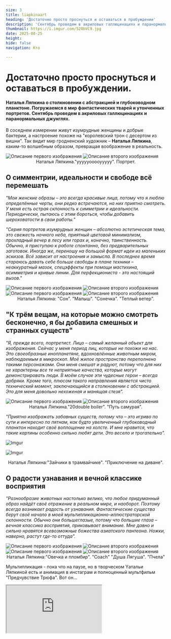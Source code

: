 ```yaml
---
size: 3
title: liapkinaart
heading: 'Достаточно просто проснуться и оставаться в пробуждении'
description: 'Сентябрь проведем в акриловых галлюцинациях и паранормальных джунглях. Наталья Ляпкина о столкновении с абстракцией и глубоководном планктоне. Погружаемся в мир фантастических тварей и утонченных портретов.  '
thumbnail: https://i.imgur.com/520bVC9.jpg
date: 2025-08-25
height: 
hide: false
navigation: Кто

---
```

# Достаточно просто проснуться и оставаться в пробуждении.

#### Наталья Ляпкина о столкновении с абстракцией и глубоководном планктоне. Погружаемся в мир фантастических тварей и утонченных портретов. Сентябрь проведем в акриловых галлюцинациях и паранормальных джунглях.

В соседнем измерении живут изумрудные женщины и добрые бактерии, а настроение похоже на "королевский трон с десертом из вишни". Так видит мир гродненский художник – **Наталья Ляпкина**, каким-то волшебным образом, превращая воображение в реальность. 

<div class="gallery2">
<img src="https://i.imgur.com/z99DtU2.jpeg" alt="Описание первого изображения"> 
<img src="https://i.imgur.com/ReFEE1g.jpeg" alt="Описание второго изображения"> 
</div>
<center> Наталья Ляпкина."уууууооооууууу". Портрет.</center>

## О симментрии, идеальности и свободе всё перемешать

_"Мои женские образы – это всегда красивые лица, потому что я люблю определённые черты, они редко встречаются, на них приятно смотреть. У меня есть острая склонность к симметрии и идеальности. Периодически, пытаюсь с этим бороться, чтобы добавить шероховатости в свои работы."_

_"Серия портретов изумрудных женщин – абсолютно эстетическая тема, это свежесть ночного неба, приятный цветовой минимализм, прохладный вечер в лесу или горах и, конечно, таинственность. Обычно, я приступаю к работе спонтанно, без предварительных заготовок. Иногда же, переношу на большой формат идеи из маленьких эскизов. Всё зависит от настроения и замысла. В последнее время стараюсь давать себе больше свободы в плане техники – неаккуратный мазок, спецэффекты при помощи мастихина, асимметрия и кривые линии. Для перфекциониста - это настоящий вызов."_

<div class="gallery2">
<img src="https://i.imgur.com/3uTLaQ7.jpeg" alt="Описание первого изображения"> 
<img src="https://i.imgur.com/PMzRNtD.jpeg" alt="Описание второго изображения"> 
</div>

<div class="gallery2">
<img src="https://i.imgur.com/520bVC9.jpeg" alt="Описание первого изображения"> 
<img src="https://i.imgur.com/PpXpX53.jpeg" alt="Описание второго изображения"> 
</div>
<center> Наталья Ляпкина: "Сон". "Малыш". "Сонечка". "Теплый ветер".</center>

## "К трём вещам, на которые можно смотреть бесконечно, я бы добавила смешных и странных существ" 

_"Я, прежде всего, портретист. Лицо – самый желанный объект для изображения. Сейчас у меня период лиц, которые не похожи на нас. Это своеобразные инопланетяне, вдохновлённые животным миром, наблюдаемым в микроскоп. Моё жилое пространство переполнено такими персонажами. Они меня смешат и радуют, потому что для них не характерны все те неприятные качества, которые могут демонстрировать люди. В моём случае эти чудесные герои – всегда добряки. Кроме того, плюсом такого направления является чисто технический момент, заключающийся в столкновении с абстракцией. Это для меня довольно нехоженая и манящая стезя"._

<div class="gallery2">
<img src="https://i.imgur.com/020iJCL.jpeg" alt="Описание первого изображения"> 
<img src="https://i.imgur.com/VD5wN95.jpeg" alt="Описание второго изображения"> 
</div>
<center> Наталья Ляпкина."20double boiler". "Путь самурая".</center>

_"Приятно изображать забавных существ, потому что – это игриво по сути и интересно по пятнам, как будто увеличенный глубоководный планктон находит своё воплощение на холсте. И мне нравится, что такие картины особенно сильно любят дети. Это весело и трогательно"._

![Imgur](https://i.imgur.com/3lNjTBa.jpg)

![Imgur](https://i.imgur.com/40tjyBU.jpg)
<center> Наталья Ляпкина:"Зайчики в трамвайчике". "Приключение на диване".</center>

## О радости узнавания и вечной классике восприятия 

_"Разнообразие животных настолько велико, что любое придуманный образ найдёт своё отражение в реальном мире, и наоборот. Поэтому всегда возникает радость от узнавания. Фантастические существа берут своё начало в моей мультипликационно-иллюстраторской склонности. Обычно они большеглазые, потому что большие глаза – вечная классика восприятия, приковывает внимание. Мне давно и сильно нравятся всевозможные божества азиатского пантеона. Ножки, наверно, растут где-то оттуда"._ 

<div class="gallery2">
<img src="https://i.imgur.com/qG3K5CH.jpeg" alt="Описание первого изображения"> 
<img src="https://i.imgur.com/kO566hj.jpeg" alt="Описание второго изображения"> 
</div>

<div class="gallery2">
<img src="https://i.imgur.com/olYOp5M.jpeg" alt="Описание первого изображения"> 
<img src="https://i.imgur.com/m1Clo0K.jpeg" alt="Описание второго изображения"> 
</div>
<center> Наталья Ляпкина:"Овечка и пломбир". "Coach" "Душа Лягуша". "Пчела"</center>

Мультипликация - пока что на паузе, но в творческом Yатальи Ляпкиной есть и анимация в инстаграм и полноценный мультфильм "Предчувствие Трюфа". Вот он...

<div><iframe class="youtube" src="https://www.youtube.com/embed/WJ180V3uF9o"></div>

**Для арт календаря mamgrodno -2025.**

Наталья Ляпкина. Работа: **Сонечка.**

![Imgur](https://i.imgur.com/tqhChop.jpg)

Наталья Ляпкина Работа: **"Зайчики в трамвайчике"**

![Imgur](https://i.imgur.com/pZzk86r.jpg)

Наталья Ляпкина. Работа: **"Пчела"**

![Imgur](https://i.imgur.com/WxEWfWH.jpg)

## Дополнительно

**Таинственные демонические девы Натальи Ляпкиной** - можно посмотреть [здесь](https://mamgrodno.netlify.app/panorama/pano3.html)

**Больше о художнике** можно узнать здесь - [страница Натальи Ляпкиной в Интсаграм](https://www.instagram.com/natasha_lyapkina/)  и здесь - страница в [фейсбук](https://www.facebook.com/profile.php?id=100001383654057&ref=_ig_profile_ac)

**Анимацию  смотрите** - [здесь](https://www.instagram.com/lyaptoons/)

**Сайт и биография** - [здесь](https://sites.google.com/view/lyapkina?fbclid=PAZXh0bgNhZW0CMTEAAaf5U-Mea5lITWBsvQmSGQwe2vqjgqaQeJ0V4DmA-QBoL9khGVYhXAp5NPhFBA_aem_kNgrb9cTzy0fFKPNOHARdw)

Художественный календарь включает работы беларусских художниках и статьи о них. Если напечатать последовательно все странички, получится горизонтальный буклет, 36 страниц. А статьи можно прочитать на mamgrodno. Январь:**Марк Максимович**[Каждому путешественнику я должен дать дорогу. И, когда это сделаю, вы будете разговаривать с ним, а не со мной](https://www.mamgrodno.com/projects/markmaksimovitch.html). Февраль. **Вадим Лагун**[С отрицательными эмоциями я не работаю](https://www.mamgrodno.com/projects/lagunart.html) . Сакавік (март): **Сяргей Грыневіч**[Цікава была перапрацаваць супергерояў у нешта больш трапнае](https://www.mamgrodno.com/projects/grinevitchcalendar.html) Апрель:Эмиль Зенко[Погружаемся в утопии Эмиля Зенко](https://www.mamgrodno.com/projects/zenkoart.html) Май: **Анна Силивончик**[Дыши через раз. Через рот. Чересчур](https://www.mamgrodno.com/projects/silivonchik.html), Июнь: **Александр Сильванович**[Хочу повозиться со стихиями](https://www.mamgrodno.com/projects/Silvanovitchpaint.html). Июль. **Ника Гончар**[Сейчас я нахожусь в стадии подзарядки батарейки](https://www.mamgrodno.com/projects/nikapaint.html) 

Календарь можно распечатать самостоятельно, и прожить каждый месяц с разными художниками. Статьи помогут узнать больше об участниках и артпространстве Гродно и Беларуси.


